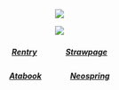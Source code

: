 ⠀<div align="center">

![](https://komarev.com/ghpvc/?username=angelmatic&color=85ccac&style=plastic&label=Viewers&base=6390)

![](https://files.catbox.moe/7ay11b.gif)
##### [Rentry](https://rentry.co/Cazas-Gratiae)ㅤㅤㅤㅤ[Strawpage](https://medangel.straw.page/)
##### [Atabook](https://don.atabook.org/)ㅤㅤㅤㅤ[Neospring](https://neospring.org/@p.ai.nter/_app/warning)
